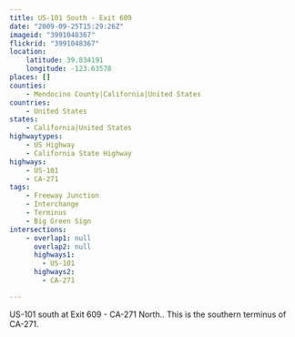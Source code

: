 ```yaml
---
title: US-101 South - Exit 609
date: "2009-09-25T15:29:26Z"
imageid: "3991048367"
flickrid: "3991048367"
location:
    latitude: 39.834191
    longitude: -123.63578
places: []
counties:
    - Mendocino County|California|United States
countries:
    - United States
states:
    - California|United States
highwaytypes:
    - US Highway
    - California State Highway
highways:
    - US-101
    - CA-271
tags:
    - Freeway Junction
    - Interchange
    - Terminus
    - Big Green Sign
intersections:
    - overlap1: null
      overlap2: null
      highways1:
        - US-101
      highways2:
        - CA-271

---
```

US-101 south at Exit 609 - CA-271 North.. This is the southern terminus of CA-271.